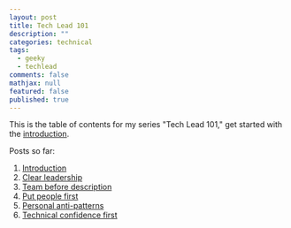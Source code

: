 ```yaml
---
layout: post
title: Tech Lead 101
description: ""
categories: technical
tags:
  - geeky
  - techlead
comments: false
mathjax: null
featured: false
published: true
---
```


This is the table of contents for my series "Tech Lead 101," get started with the [introduction]({{site.url}}/technical/tech-lead-101-intro).


Posts so far:

1. [Introduction]({{site.url}}/technical/tech-lead-101-intro)
1. [Clear leadership]({{site.url}}/technical/tech-lead-101-clear-leadership)
1. [Team before description]({{site.url}}/technical/tech-lead-101-team-before-description)
1. [Put people first]({{site.url}}/technical/tech-lead-101-put-people-first)
1. [Personal anti-patterns]({{site.url}}/technical/tech-lead-101-personal-anti-patterns)
1. [Technical confidence first]({{site.url}}/technical/tech-lead-101-technical-confidence-first)
